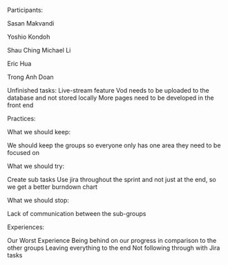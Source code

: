Participants:

Sasan Makvandi

Yoshio Kondoh

Shau Ching Michael Li

Eric Hua

Trong Anh Doan


Unfinished tasks:
Live-stream feature 
Vod needs to be uploaded to the database and not stored locally
More pages need to be developed in the front end 


Practices:

What we should keep:

We should keep the groups so everyone only has one area they need to be focused on 


What we should try:

Create sub tasks 
Use jira throughout the sprint and not just at the end, so we get a better burndown chart


What we should stop:

Lack of communication between the sub-groups 

Experiences:

Our Worst Experience
Being behind on our progress in comparison to the other groups 
Leaving everything to the end 
Not following through with Jira tasks 
